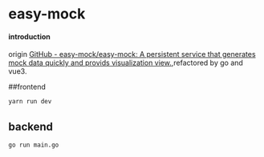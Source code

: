 # easy-mock

#### introduction

 origin [GitHub - easy-mock/easy-mock: A persistent service that generates mock data quickly and provids visualization view.](https://github.com/easy-mock/easy-mock),refactored by go and vue3.

##frontend

```bash
yarn run dev
```

## backend

```bash
go run main.go
```
